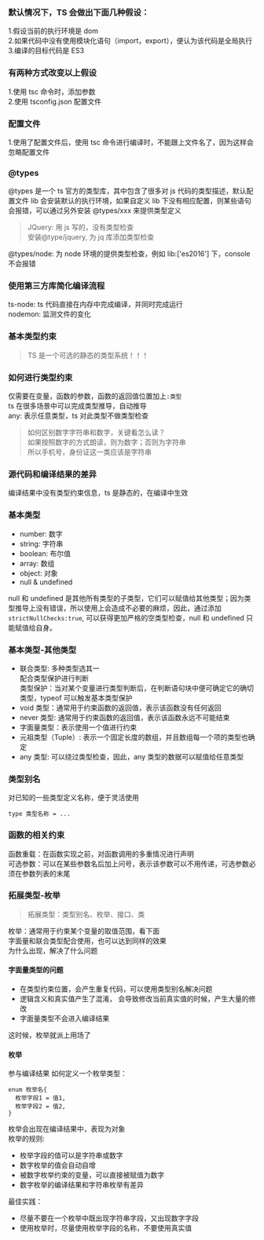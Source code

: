 ### 默认情况下，TS 会做出下面几种假设：

1.假设当前的执行环境是 dom  
2.如果代码中没有使用模块化语句（import，export），便认为该代码是全局执行  
3.编译的目标代码是 ES3

### 有两种方式改变以上假设

1.使用 tsc 命令时，添加参数  
2.使用 tsconfig.json 配置文件

### 配置文件

1.使用了配置文件后，使用 tsc 命令进行编译时，不能跟上文件名了，因为这样会忽略配置文件

### @types

@types 是一个 ts 官方的类型库，其中包含了很多对 js 代码的类型描述，默认配置文件 lib 会安装默认的执行环境，如果自定义 lib 下没有相应配置，则某些语句会报错，可以通过另外安装 @types/xxx 来提供类型定义

> JQuery: 用 js 写的，没有类型检查  
> 安装@type/jquery, 为 jq 库添加类型检查

@types/node: 为 node 环境的提供类型检查，例如 lib:['es2016'] 下，console 不会报错

### 使用第三方库简化编译流程

ts-node: ts 代码直接在内存中完成编译，并同时完成运行  
nodemon: 监测文件的变化

### 基本类型约束

> TS 是一个可选的静态的类型系统！！！

### 如何进行类型约束

仅需要在变量，函数的参数，函数的返回值位置加上`:类型`  
ts 在很多场景中可以完成类型推导，自动推导  
any: 表示任意类型，ts 对此类型不做类型检查

> 如何区别数字字符串和数字，关键看怎么读？  
> 如果按照数字的方式朗读，则为数字；否则为字符串  
> 所以手机号，身份证这一类应该是字符串

### 源代码和编译结果的差异

编译结果中没有类型约束信息，ts 是静态的，在编译中生效

### 基本类型

- number: 数字
- string: 字符串
- boolean: 布尔值
- array: 数组
- object: 对象
- null & undefined

null 和 undefined 是其他所有类型的子类型，它们可以赋值给其他类型；因为类型推导上没有错误，所以使用上会造成不必要的麻烦，因此，通过添加`strictNullChecks:true`, 可以获得更加严格的空类型检查，null 和 undefined 只能赋值给自身。

### 基本类型-其他类型

- 联合类型: 多种类型选其一  
  配合类型保护进行判断  
  类型保护：当对某个变量进行类型判断后，在判断语句块中便可确定它的确切类型，typeof 可以触发基本类型保护
- void 类型：通常用于约束函数的返回值，表示该函数没有任何返回
- never 类型: 通常用于约束函数的返回值，表示该函数永远不可能结束
- 字面量类型：表示使用一个值进行约束
- 元祖类型（Tuple）: 表示一个固定长度的数组，并且数组每一个项的类型也确定
- any 类型: 可以绕过类型检查，因此，any 类型的数据可以赋值给任意类型

### 类型别名

对已知的一些类型定义名称，便于灵活使用

```
type 类型名称 = ...
```

### 函数的相关约束

函数重载：在函数实现之前，对函数调用的多重情况进行声明  
可选参数：可以在某些参数名后加上问号，表示该参数可以不用传递，可选参数必须在参数列表的末尾

### 拓展类型-枚举

> 拓展类型：类型别名、枚举、接口、类

枚举：通常用于约束某个变量的取值范围，看下面  
字面量和联合类型配合使用，也可以达到同样的效果  
为什么出现，解决了什么问题

#### 字面量类型的问题

- 在类型约束位置，会产生重复代码，可以使用类型别名解决问题
- 逻辑含义和真实值产生了混淆， 会导致修改当前真实值的时候，产生大量的修改
- 字面量类型不会进入编译结果

这时候，枚举就派上用场了

#### 枚举

参与编译结果
如何定义一个枚举类型：

```
enum 枚举名{
  枚举字段1 = 值1,
  枚举字段2 = 值2,
}
```

枚举会出现在编译结果中，表现为对象  
枚举的规则:

- 枚举字段的值可以是字符串或数字
- 数字枚举的值会自动自增
- 被数字枚举约束的变量，可以直接被赋值为数字
- 数字枚举的编译结果和字符串枚举有差异

最佳实践：

- 尽量不要在一个枚举中既出现字符串字段，又出现数字字段
- 使用枚举时，尽量使用枚举字段的名称，不要使用真实值
